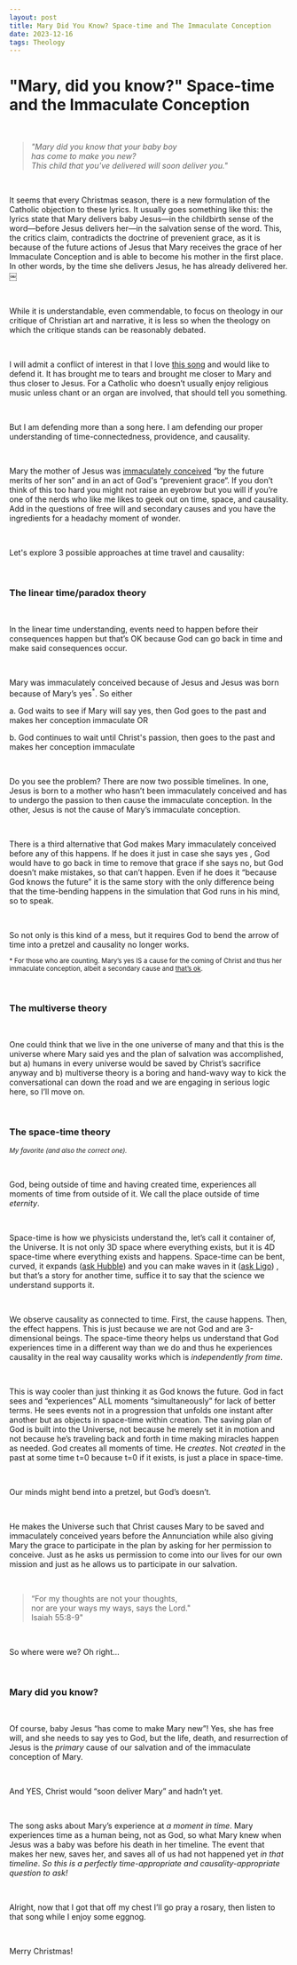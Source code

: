 ```yaml
---
layout: post
title: Mary Did You Know? Space-time and The Immaculate Conception 
date: 2023-12-16 
tags: Theology
---
```


# "Mary, did you know?" Space-time and the Immaculate Conception

<br>

<blockquote>

<i>"Mary did you know that your baby boy
<br>has come to make you new?
<br>This child that you've delivered will soon deliver you."</i>
</blockquote>

<br>

It seems that every Christmas season, there is a new formulation 
of the Catholic objection to these lyrics.  It usually goes something like this: the lyrics state that Mary delivers baby Jesus—in the childbirth sense of the word—before Jesus delivers her—in the salvation sense of the word. 
This, the critics claim, contradicts the doctrine of prevenient grace, as it is because of the future actions of Jesus that Mary receives the grace of her Immaculate Conception and is able to become his mother in the first place. In other words, by the time she delivers Jesus, he has already delivered her. ￼

<br>

While it is understandable, even commendable, to focus on theology in our critique of Christian art and narrative, it is less so when the theology on which the critique stands can be reasonably debated. 

<br>

I will admit a conflict of interest in that I love [this song](https://genius.com/Pentatonix-mary-did-you-know-lyrics) and would like to defend it.
It has brought me to tears and brought me closer to Mary and thus closer to Jesus. 
For a Catholic who doesn’t usually enjoy religious music unless chant or an organ are involved, that should tell you something.

<br>

But I am defending more than a song here. I am defending our proper understanding of time-connectedness, providence, and causality. 

<br>

Mary the mother of Jesus was [immaculately conceived](https://www.catholic.com/qa/how-do-we-explain-the-necessity-of-marys-immaculate-conception) 
“by the future merits of her son” and in an act of God's “prevenient grace“. 
If you don’t think of this too hard you might not raise an eyebrow but you will if you’re one of the nerds who like me likes 
to geek out on time, space, and causality. 
Add in the questions of free will and secondary causes and you have the ingredients for a headachy moment of wonder. 

<br>

Let's explore 3 possible approaches at time travel and causality: 

<br>


### The linear time/paradox theory 

<br>

In the linear time understanding, events need to happen before their consequences happen but that’s OK because God can go back in 
time and make said consequences occur.

<br>

Mary was immaculately conceived because of Jesus and Jesus was born because of Mary’s yes<sup>*</sup>. So either 

a.	God waits to see if Mary will say yes, then God goes to the past and makes her conception immaculate OR
 
b.	God continues to wait until Christ's passion, then goes to the past and makes her conception immaculate 

<br>

Do you see the problem? There are now two possible timelines. In one, Jesus is born to a mother who hasn’t been 
immaculately conceived and has to undergo the passion to then cause the immaculate conception. In the other, 
Jesus is not the cause of Mary’s immaculate conception. 

<br>
 
There is a third alternative that God makes Mary immaculately conceived before any of this happens. If he does it just in case she says yes
, God would have to go back in time to remove that grace if she says no, but God doesn’t make mistakes, so that can’t happen. 
Even if he does it “because God knows the future” it is the same story with the only difference being that the time-bending 
happens in the simulation that God runs in his mind, so to speak.

<br>

So not only is this kind of a mess, but it requires God to bend the arrow of time into a pretzel and causality no longer works.

<sub>* For those who are counting. Mary’s yes IS a cause for the coming of Christ and thus her immaculate conception, albeit a secondary cause 
and [that’s ok](https://www.catholicculture.org/culture/library/catechism/index.cfm?recnum=1760).</sub>

<br>

### The multiverse theory 

<br>

One could think that we live in the one universe of many and that this is the universe where Mary said yes and the plan of salvation was accomplished, but 
a) humans in every universe would be saved by Christ’s sacrifice anyway and 
b) multiverse theory is a boring and hand-wavy way to kick the conversational can down the road and we are engaging in serious logic here, so I’ll move on.  

<br>

### The space-time theory 
<sup>_My favorite (and also the correct one)._</sup>

<br>

God, being outside of time and having created time, experiences all moments of time from outside of it. 
We call the place outside of time _eternity_. 

<br>

Space-time is how we physicists understand the, let’s call it container of, the Universe. 
It is not only 3D space where everything exists, 
but it is 4D space-time where everything exists and happens. 
Space-time can be bent, curved, it expands 
([ask Hubble](https://en.wikipedia.org/wiki/Hubble%27s_law#:~:text=Hubble's%20law%20is%20considered%20the,known%20as%20the%20Hubble%20flow.)) 
and you can make waves in it ([ask Ligo](https://www.ligo.caltech.edu/page/what-are-gw)) 
, but that’s a story for another time, suffice it to say that the science we understand supports it. 

<br>

We observe causality as connected to time. First, the cause happens. Then, the effect happens. This is just because 
we are not God and are 3-dimensional beings. 
The space-time theory helps us understand that God experiences time in a different way than we do and thus he experiences 
causality in the real way causality works which is _independently from time_. 

<br>

This is way cooler than just thinking it as God knows the future. 
God in fact sees and “experiences” ALL moments “simultaneously” for lack of better terms. 
He sees events not in a progression that unfolds one instant after another but as objects in space-time within creation. 
The saving plan of God is built into the Universe, not because he merely set it in motion and not because he’s traveling back 
and forth in time making miracles happen as needed. 
God creates all moments of time. He _creates_. Not _created_ in the past at some time t=0 because t=0 if it exists, is just a place in space-time. 

<br>

Our minds might bend into a pretzel, but God’s doesn’t. 

<br>

He makes the Universe such that Christ causes Mary to be saved and immaculately conceived years before the Annunciation 
while also giving Mary the grace to participate in the plan by asking for her permission to conceive. 
Just as he asks us permission to come into our lives for our own mission and just as he allows us to participate in our salvation. 

<br>

<blockquote>

  “For my thoughts are not your thoughts,
<br>nor are your ways my ways, says the Lord."
<br>       Isaiah 55:8-9"
</blockquote>


<br>
    
So where were we? Oh right… 

<br>


### Mary did you know? 

<br>

Of course, baby Jesus “has come to make Mary new”! 
Yes, she has free will, and she needs to say yes to God, but the life, death, and resurrection of Jesus is the _primary_ cause of our salvation and of 
the immaculate conception of Mary. 

<br>

And YES, Christ would “soon deliver Mary” and hadn’t yet.

<br>

The song asks about Mary’s experience at _a moment in time_. Mary experiences time as a human being, not as God, 
so what Mary knew when Jesus was a baby was before his death in her timeline. 
The event that makes her new, saves her, and saves all of us had not happened yet _in that timeline_. 
*So this is a perfectly time-appropriate and causality-appropriate question to ask!*

<br>

Alright, now that I got that off my chest I’ll go pray a rosary, then listen to that song while I enjoy some eggnog. 

<br>

Merry Christmas!
